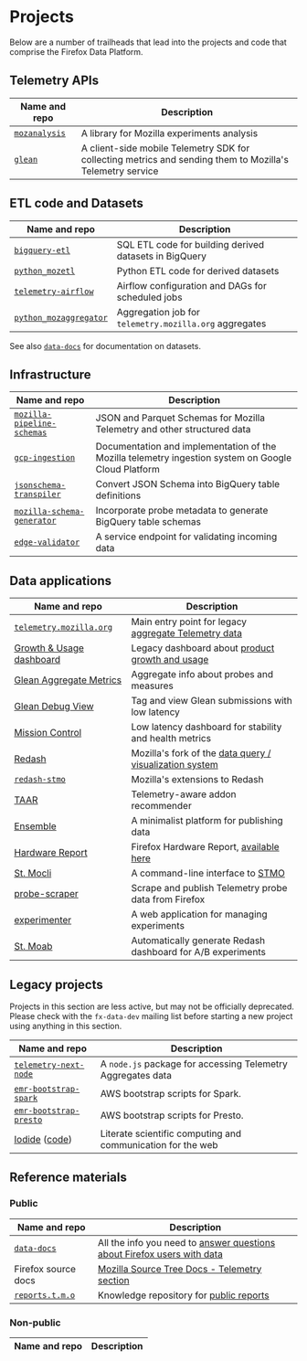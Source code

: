 # Projects

Below are a number of trailheads that lead into the projects and code that comprise the Firefox Data Platform.

## Telemetry APIs

| Name and repo                    | Description                                                                                               |
| -------------------------------- | --------------------------------------------------------------------------------------------------------- |
| [`mozanalysis`][ma]              | A library for Mozilla experiments analysis                                                                |
| [`glean`][glean]                 | A client-side mobile Telemetry SDK for collecting metrics and sending them to Mozilla's Telemetry service |

[ma]: https://github.com/mozilla/mozanalysis
[glean]: https://github.com/mozilla-mobile/android-components/main/master/components/service/glean

## ETL code and Datasets

| Name and repo                   | Description                                            |
| ------------------------------- | ------------------------------------------------------ |
| [`bigquery-etl`][bqe]           | SQL ETL code for building derived datasets in BigQuery |
| [`python_mozetl`][pyetl]        | Python ETL code for derived datasets                   |
| [`telemetry-airflow`][airflow]  | Airflow configuration and DAGs for scheduled jobs      |
| [`python_mozaggregator`][pyagg] | Aggregation job for `telemetry.mozilla.org` aggregates |

See also [`data-docs`][docs] for documentation on datasets.

[bqe]: https://github.com/mozilla/bigquery-etl
[pyetl]: https://github.com/mozilla/python_mozetl
[airflow]: https://github.com/mozilla/telemetry-airflow
[pyagg]: https://github.com/mozilla/python_mozaggregator

## Infrastructure

| Name and repo                         | Description                                                                                         |
| ------------------------------------- | --------------------------------------------------------------------------------------------------- |
| [`mozilla-pipeline-schemas`][schemas] | JSON and Parquet Schemas for Mozilla Telemetry and other structured data                            |
| [`gcp-ingestion`][gcp-ingestion]      | Documentation and implementation of the Mozilla telemetry ingestion system on Google Cloud Platform |
| [`jsonschema-transpiler`][transpiler] | Convert JSON Schema into BigQuery table definitions                                                 |
| [`mozilla-schema-generator`][msg]     | Incorporate probe metadata to generate BigQuery table schemas                                       |
| [`edge-validator`][edge-validator]    | A service endpoint for validating incoming data                                                     |

[schemas]: https://github.com/mozilla-services/mozilla-pipeline-schemas
[gcp-ingestion]: https://github.com/mozilla/gcp-ingestion
[transpiler]: https://github.com/mozilla/jsonschema-transpiler
[msg]: https://github.com/mozilla/mozilla-schema-generator
[edge-validator]: https://github.com/mozilla-services/edge-validator

## Data applications

| Name and repo                      | Description                                                     |
| ---------------------------------- | --------------------------------------------------------------- |
| [`telemetry.mozilla.org`][tmo_gh]  | Main entry point for legacy [aggregate Telemetry data][tmo]     |
| [Growth & Usage dashboard][gud_gh] | Legacy dashboard about [product growth and usage][gud]          |
| [Glean Aggregate Metrics][glam]    | Aggregate info about probes and measures                        |
| [Glean Debug View][gdv]            | Tag and view Glean submissions with low latency                 |
| [Mission Control][mc]              | Low latency dashboard for stability and health metrics          |
| [Redash][redash]                   | Mozilla's fork of the [data query / visualization system][stmo] |
| [`redash-stmo`][redashstmo]        | Mozilla's extensions to Redash                                  |
| [TAAR][taar]                       | Telemetry-aware addon recommender                               |
| [Ensemble][ensemble]               | A minimalist platform for publishing data                       |
| [Hardware Report][hwreport_gh]     | Firefox Hardware Report, [available here][hwreport]             |
| [St. Mocli][stmocli]               | A command-line interface to [STMO][stmo]                        |
| [probe-scraper]                    | Scrape and publish Telemetry probe data from Firefox            |
| [experimenter]                     | A web application for managing experiments                      |
| [St. Moab][stmoab]                 | Automatically generate Redash dashboard for A/B experiments     |

[tmo_gh]: https://github.com/mozilla/telemetry-dashboard
[gud]: https://gud.telemetry.mozilla.org
[gud_gh]: https://github.com/mozilla/GUD
[glam]: https://github.com/mozilla/glam
[gdv]: https://debug-ping-preview.firebaseapp.com
[mc]: https://github.com/mozilla/missioncontrol
[redash]: https://github.com/mozilla/redash
[redashstmo]: https://github.com/mozilla/redash-stmo
[taar]: https://github.com/mozilla/taar
[ensemble]: https://github.com/mozilla/ensemble
[tmo]: https://telemetry.mozilla.org
[stmo]: https://sql.telemetry.mozilla.org
[hwreport_gh]: https://github.com/mozilla/firefox-hardware-report
[hwreport]: https://data.firefox.com/dashboard/hardware
[stmocli]: https://github.com/mozilla/stmocli
[probe-scraper]: https://github.com/mozilla/probe-scraper
[experimenter]: https://github.com/mozilla/experimenter
[stmoab]: https://github.com/mozilla/stmoab

## Legacy projects

Projects in this section are less active, but may not be officially
deprecated. Please check with the `fx-data-dev` mailing list before
starting a new project using anything in this section.

| Name and repo                       | Description                                                 |
| ----------------------------------- | ----------------------------------------------------------- |
| [`telemetry-next-node`][tnn]        | A `node.js` package for accessing Telemetry Aggregates data |
| [`emr-bootstrap-spark`][eb_spark]   | AWS bootstrap scripts for Spark.                            |
| [`emr-bootstrap-presto`][eb_presto] | AWS bootstrap scripts for Presto.                           |
| [Iodide] ([code][iodide_gh])        | Literate scientific computing and communication for the web |

[eb_spark]: https://github.com/mozilla/emr-bootstrap-spark
[eb_presto]: https://github.com/mozilla/emr-bootstrap-presto
[tnn]: https://github.com/mozilla/telemetry-next-node
[iodide]: http://iodide.telemetry.mozilla.org/
[iodide_gh]: https://github.com/iodide-project/iodide

## Reference materials

### Public

| Name and repo              | Description                                                                     |
| -------------------------- | ------------------------------------------------------------------------------- |
| [`data-docs`][docs_gh]     | All the info you need to [answer questions about Firefox users with data][docs] |
| Firefox source docs        | [Mozilla Source Tree Docs - Telemetry section][fxsrcdocs]                       |
| [`reports.t.m.o`][rtmo_gh] | Knowledge repository for [public reports][rtmo]                                 |

[docs_gh]: https://github.com/mozilla/data-docs
[docs]: https://docs.telemetry.mozilla.org
[fxsrcdocs]: https://firefox-source-docs.mozilla.org/toolkit/components/telemetry/telemetry/
[rtmo_gh]: https://github.com/mozilla/mozilla-reports
[rtmo]: https://mozilla.report

### Non-public

| Name and repo | Description |
| ------------- | ----------- |

